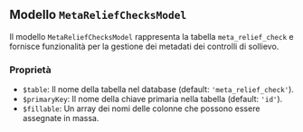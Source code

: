 ## Modello `MetaReliefChecksModel`

Il modello `MetaReliefChecksModel`  rappresenta la tabella `meta_relief_check` e fornisce funzionalità per la gestione dei metadati dei controlli di sollievo.

### Proprietà

* `$table`: Il nome della tabella nel database (default: `'meta_relief_check'`).
* `$primaryKey`: Il nome della chiave primaria nella tabella (default: `'id'`).
* `$fillable`: Un array dei nomi delle colonne che possono essere assegnate in massa.
